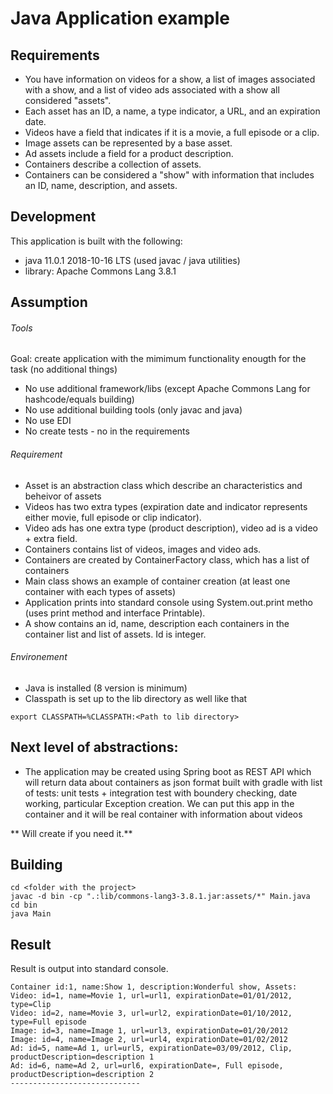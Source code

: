 # Java Application example

## Requirements
- You have information on videos for a show, a list of images associated with a show, and a list of video ads associated with a show all considered "assets".
- Each asset has an ID, a name, a type indicator, a URL, and an expiration date.
- Videos have a field that indicates if it is a movie, a full episode or a clip.
- Image assets can be represented by a base asset.
- Ad assets include a field for a product description.
- Containers describe a collection of assets.
- Containers can be considered a "show" with information that includes an ID, name, description, and assets.

## Development

This application is built with the following:
- java 11.0.1 2018-10-16 LTS (used javac / java utilities)
- library: Apache Commons Lang 3.8.1

## Assumption

###### Tools
Goal: create application with the mimimum functionality enougth for the task (no additional things)
- No use additional framework/libs (except Apache Commons Lang for hashcode/equals building)
- No use additional building tools (only javac and java)
- No use EDI 
- No create tests - no in the requirements 

###### Requirement

- Asset is an abstraction class which describe an characteristics and beheivor of assets
- Videos has two extra types (expiration date and indicator represents either movie, full episode or clip indicator).
- Video ads has one extra type (product description), video ad is a video + extra field.
- Containers contains list of videos, images and video ads.
- Containers are created by ContainerFactory class, which has a list of containers
- Main class shows an example of container creation (at least one container with each types of assets)
- Application prints into standard console using System.out.print metho (uses print method and interface Printable).
- A show contains an id, name, description each containers in the container list and list of assets. Id is integer. 

###### Environement
- Java is installed (8 version is minimum)
- Classpath is set up to the lib directory as well like that 
```
export CLASSPATH=%CLASSPATH:<Path to lib directory>
```
## Next level of abstractions:

- The application may be created using Spring boot as REST API which will return data about containers as json format built with gradle with list of tests: unit tests + integration test with boundery checking, date working, particular Exception creation. We can put this app in the container and it will be real container with information about videos 

** Will create if you need it.**

## Building
```
cd <folder with the project>
javac -d bin -cp ".:lib/commons-lang3-3.8.1.jar:assets/*" Main.java
cd bin
java Main
```
## Result
Result is output into standard console.
```
Container id:1, name:Show 1, description:Wonderful show, Assets:
Video: id=1, name=Movie 1, url=url1, expirationDate=01/01/2012, type=Clip
Video: id=2, name=Movie 3, url=url2, expirationDate=01/10/2012, type=Full episode
Image: id=3, name=Image 1, url=url3, expirationDate=01/20/2012
Image: id=4, name=Image 2, url=url4, expirationDate=01/02/2012
Ad: id=5, name=Ad 1, url=url5, expirationDate=03/09/2012, Clip, productDescription=description 1
Ad: id=6, name=Ad 2, url=url6, expirationDate=, Full episode, productDescription=description 2
-----------------------------
```
